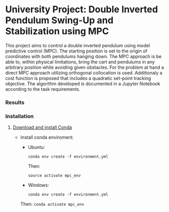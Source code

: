 #  University Project: Double Inverted Pendulum Swing-Up and Stabilization using MPC 
This project aims to control a double inverted pendulum using model predictive control (MPC). The starting position is set to the origin of coordinates with both pendulums hanging down. The MPC approach is be able to, within physical limitations, bring the cart and pendulums in any arbitrary position while avoiding given obstacles.
For the problem at hand a direct MPC approach utilizing orthogonal collocation is used. Additionaly a cost function is proposed that includes a quadratic set-point tracking objective. The algorithm developed is documented in a Jupyter Notebook according to the task requirements.

### Results


### Installation  
  1. [Download and install Conda](https://conda.io/docs/download.html)
     * Install conda enviroment:
     
     	* Ubuntu: 
            ```
            conda env create -f environment.yml
            ```
     		Then:
     		```
     		source activate mpc_env  
     		```
     	
        * Windows:
     		```
     		conda env create -f environment.yml
     		```
     	Then:
     		```
            conda activate mpc_env
     		```
